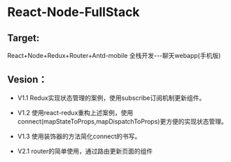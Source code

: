 # React-Node-FullStack
## Target:
React+Node+Redux+Router+Antd-mobile 全栈开发---聊天webapp(手机版)

## Vesion：
* V1.1 Redux实现状态管理的案例，使用subscribe订阅机制更新组件。
* V1.2 使用react-redux重构上述案例，使用connect(mapStateToProps,mapDispatchToProps)更方便的实现状态管理。
* V1.3 使用装饰器的方法简化connect的书写。

* V2.1 router的简单使用，通过路由更新页面的组件

